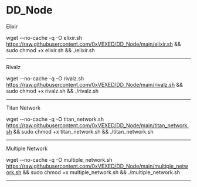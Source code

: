 # DD_Node

Elixir

wget --no-cache -q -O elixir.sh https://raw.githubusercontent.com/0xVEXED/DD_Node/main/elixir.sh && sudo chmod +x elixir.sh && ./elixir.sh

----------------------------------------------------------------------------------------------------------------------------------------------------------------------------------

Rivalz

wget --no-cache -q -O rivalz.sh https://raw.githubusercontent.com/0xVEXED/DD_Node/main/rivalz.sh && sudo chmod +x rivalz.sh && ./rivalz.sh

----------------------------------------------------------------------------------------------------------------------------------------------------------------------------------

Titan Network

wget --no-cache -q -O titan_network.sh https://raw.githubusercontent.com/0xVEXED/DD_Node/main/titan_network.sh && sudo chmod +x titan_network.sh && ./titan_network.sh

----------------------------------------------------------------------------------------------------------------------------------------------------------------------------------

Multiple Network

wget --no-cache -q -O multiple_network.sh https://raw.githubusercontent.com/0xVEXED/DD_Node/main/multiple_network.sh && sudo chmod +x multiple_network.sh && ./multiple_network.sh

----------------------------------------------------------------------------------------------------------------------------------------------------------------------------------
